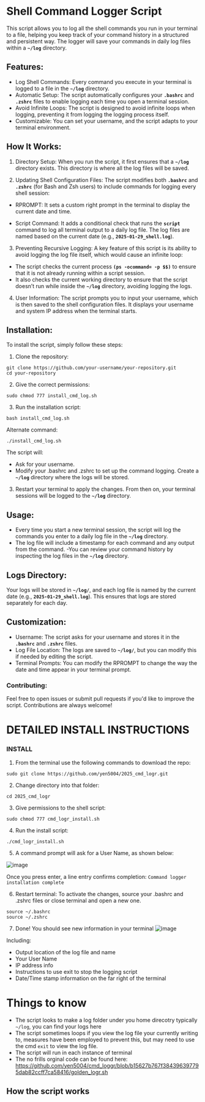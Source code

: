 # Shell Command Logger Script
This script allows you to log all the shell commands you run in your terminal to a file, helping you keep track of your command history in a structured and persistent way. The logger will save your commands in daily log files within a **`~/log`** directory.

## Features:
* Log Shell Commands: Every command you execute in your terminal is logged to a file in the **`~/log`** directory.
* Automatic Setup: The script automatically configures your **`.bashrc`** and **`.zshrc`** files to enable logging each time you open a terminal session.
* Avoid Infinite Loops: The script is designed to avoid infinite loops when logging, preventing it from logging the logging process itself.
* Customizable: You can set your username, and the script adapts to your terminal environment.


## How It Works:
1. Directory Setup:
When you run the script, it first ensures that a **`~/log`** directory exists. This directory is where all the log files will be saved.

2. Updating Shell Configuration Files:
The script modifies both **`.bashrc`** and **`.zshrc`** (for Bash and Zsh users) to include commands for logging every shell session:

  - RPROMPT: It sets a custom right prompt in the terminal to display the current date and time.

  - Script Command: It adds a conditional check that runs the **`script`** command to log all terminal output to a daily log file. The log files are named based on the current date (e.g., **`2025-01-29_shell.log`**).

3. Preventing Recursive Logging:
A key feature of this script is its ability to avoid logging the log file itself, which would cause an infinite loop:

  - The script checks the current process **`(ps -ocommand= -p $$)`** to ensure that it is not already running within a script session.
  - It also checks the current working directory to ensure that the script doesn’t run while inside the **`~/log`** directory, avoiding logging the logs.

4. User Information:
The script prompts you to input your username, which is then saved to the shell configuration files. It displays your username and system IP address when the terminal starts.

## Installation:
To install the script, simply follow these steps:

1. Clone the repository:
```
git clone https://github.com/your-username/your-repository.git
cd your-repository
```
2. Give the correct permissions:
```
sudo chmod 777 install_cmd_log.sh
```
3. Run the installation script:
```
bash install_cmd_log.sh
```
Alternate command:
```
./install_cmd_log.sh
```

The script will:

- Ask for your username.
- Modify your .bashrc and .zshrc to set up the command logging.
Create a **`~/log`** directory where the logs will be stored.

3. Restart your terminal to apply the changes. From then on, your terminal sessions will be logged to the **`~/log`** directory.

## Usage:
- Every time you start a new terminal session, the script will log the commands you enter to a daily log file in the **`~/log`** directory.
- The log file will include a timestamp for each command and any output from the command.
 -You can review your command history by inspecting the log files in the **`~/log`** directory.

## Logs Directory:
Your logs will be stored in **`~/log/`**, and each log file is named by the current date (e.g., **`2025-01-29_shell.log`**). This ensures that logs are stored separately for each day.

## Customization:
- Username: The script asks for your username and stores it in the **`.bashrc`** and **`.zshrc`** files.
- Log File Location: The logs are saved to **`~/log/`**, but you can modify this if needed by editing the script.
- Terminal Prompts: You can modify the RPROMPT to change the way the date and time appear in your terminal prompt.

### Contributing:
Feel free to open issues or submit pull requests if you'd like to improve the script. Contributions are always welcome!


# DETAILED INSTALL INSTRUCTIONS

### INSTALL
1. From the terminal use the following commands to download the repo:
```
sudo git clone https://github.com/yen5004/2025_cmd_logr.git
```

2. Change directory into that folder:
```
cd 2025_cmd_logr
```

3. Give permissions to the shell script:
```
sudo chmod 777 cmd_logr_install.sh 
```

4. Run the install script:
```
./cmd_logr_install.sh
```

5. A command prompt will ask for a User Name, as shown below:

![image](https://github.com/user-attachments/assets/89b3b2bc-80af-49a9-8bde-ac70b333761d)

Once you press enter, a line entry confirms completion: `Command logger installation complete`

6. Restart terminal:
   To activate the changes, source your .bashrc and .zshrc files or close terminal and open a new one.
```
source ~/.bashrc
source ~/.zshrc
```

7. Done!
You should see new information in your terminal
![image](https://github.com/user-attachments/assets/d3be97b0-13c4-48f6-a188-9c1813f057b6)

Including:
- Output location of the log file and name
- Your User Name
- IP address info
- Instructions to use exit to stop the logging script
- Date/Time stamp information on the far right of the terminal

# Things to know
* The script looks to make a log folder under you home direcotry typically `~/log`, you can find your logs here
* The script sometimes loops if you view the log file your currently writing to, measures have been employed to prevent this, but may need to use the cmd `exit` to view the log file.
* The script will run in each instance of terminal
* The no frills orginal code can be found here: https://github.com/yen5004/cmd_loggr/blob/b15627b767f384396397795dab82ccff7ca58416/golden_logr.sh

## How the script works
